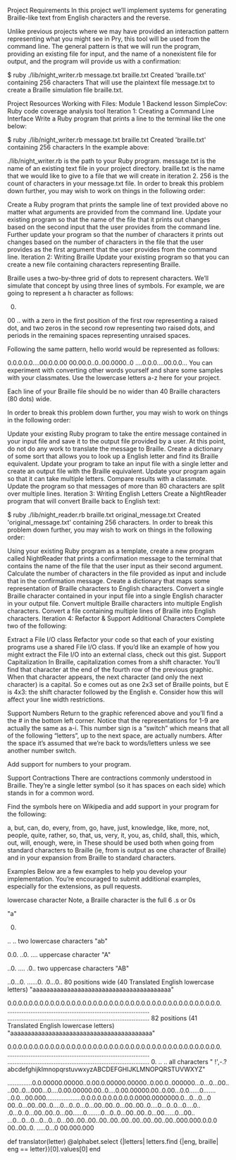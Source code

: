 Project Requirements
In this project we’ll implement systems for generating Braille-like text from English characters and the reverse.

Unlike previous projects where we may have provided an interaction pattern representing what you might see in Pry, this tool will be used from the command line. The general pattern is that we will run the program, providing an existing file for input, and the name of a nonexistent file for output, and the program will provide us with a confirmation:

$ ruby ./lib/night_writer.rb message.txt braille.txt
Created 'braille.txt' containing 256 characters
That will use the plaintext file message.txt to create a Braille simulation file braille.txt.

Project Resources
Working with Files: Module 1 Backend lesson
SimpleCov: Ruby code coverage analysis tool
Iteration 1: Creating a Command Line Interface
Write a Ruby program that prints a line to the terminal like the one below:

$ ruby ./lib/night_writer.rb message.txt braille.txt
Created 'braille.txt' containing 256 characters
In the example above:

./lib/night_writer.rb is the path to your Ruby program.
message.txt is the name of an existing text file in your project directory.
braille.txt is the name that we would like to give to a file that we will create in iteration 2.
256 is the count of characters in your message.txt file.
In order to break this problem down further, you may wish to work on things in the following order:

Create a Ruby program that prints the sample line of text provided above no matter what arguments are provided from the command line.
Update your existing program so that the name of the file that it prints out changes based on the second input that the user provides from the command line.
Further update your program so that the number of characters it prints out changes based on the number of characters in the file that the user provides as the first argument that the user provides from the command line.
Iteration 2: Writing Braille
Update your existing program so that you can create a new file containing characters representing Braille.

Braille uses a two-by-three grid of dots to represent characters. We’ll simulate that concept by using three lines of symbols. For example, we are going to represent a h character as follows:

0.
00
..
with a zero in the first position of the first row representing a raised dot, and two zeros in the second row representing two raised dots, and periods in the remaining spaces representing unraised spaces.

Following the same pattern, hello world would be represented as follows:

0.0.0.0.0....00.0.0.00
00.00.0..0..00.0000..0
....0.0.0....00.0.0...
You can experiment with converting other words yourself and share some samples with your classmates. Use the lowercase letters a-z here for your project.

Each line of your Braille file should be no wider than 40 Braille characters (80 dots) wide.

In order to break this problem down further, you may wish to work on things in the following order:

Update your existing Ruby program to take the entire message contained in your input file and save it to the output file provided by a user. At this point, do not do any work to translate the message to Braille.
Create a dictionary of some sort that allows you to look up a English letter and find its Braille equivalent.
Update your program to take an input file with a single letter and create an output file with the Braille equivalent.
Update your program again so that it can take multiple letters. Compare results with a classmate.
Update the program so that messages of more than 80 characters are split over multiple lines.
Iteration 3: Writing English Letters
Create a NightReader program that will convert Braille back to English text:

$ ruby ./lib/night_reader.rb braille.txt original_message.txt
Created 'original_message.txt' containing 256 characters.
In order to break this problem down further, you may wish to work on things in the following order:

Using your existing Ruby program as a template, create a new program called NightReader that prints a confirmation message to the terminal that contains the name of the file that the user input as their second argument.
Calculate the number of characters in the file provided as input and include that in the confirmation message.
Create a dictionary that maps some representation of Braille characters to English characters.
Convert a single Braille character contained in your input file into a single English character in your output file.
Convert multiple Braille characters into multiple English characters.
Convert a file containing multiple lines of Braille into English characters.
Iteration 4: Refactor & Support Additional Characters
Complete two of the following:

Extract a File I/O class
Refactor your code so that each of your existing programs use a shared File I/O class. If you’d like an example of how you might extract the File I/O into an external class, check out this gist.
Support Capitalization
In Braille, capitalization comes from a shift character. You’ll find that character at the end of the fourth row of the previous graphic. When that character appears, the next character (and only the next character) is a capital. So e comes out as one 2x3 set of Braille points, but E is 4x3: the shift character followed by the English e. Consider how this will affect your line width restrictions.

Support Numbers
Return to the graphic referenced above and you’ll find a the # in the bottom left corner. Notice that the representations for 1-9 are actually the same as a-i. This number sign is a “switch” which means that all of the following “letters”, up to the next space, are actually numbers. After the space it’s assumed that we’re back to words/letters unless we see another number switch.

Add support for numbers to your program.

Support Contractions
There are contractions commonly understood in Braille. They’re a single letter symbol (so it has spaces on each side) which stands in for a common word.

Find the symbols here on Wikipedia and add support in your program for the following:

a, but, can, do, every, from, go, have, just, knowledge, like, more, not, people, quite, rather, so, that, us, very, it, you, as, child, shall, this, which, out, will, enough, were, in
These should be used both when going from standard characters to Braille (ie, from is output as one character of Braille) and in your expansion from Braille to standard characters.

Examples
Below are a few examples to help you develop your implementation. You’re encouraged to submit additional examples, especially for the extensions, as pull requests.

lowercase character
Note, a Braille character is the full 6 .s or 0s

"a"

0.
..
..
two lowercase characters
"ab"

0.0.
..0.
....
uppercase character
"A"

..0.
....
.0..
two uppercase characters
"AB"

..0...0.
......0.
.0...0..
80 positions wide (40 Translated English lowercase letters)
"aaaaaaaaaaaaaaaaaaaaaaaaaaaaaaaaaaaaaaaa"

0.0.0.0.0.0.0.0.0.0.0.0.0.0.0.0.0.0.0.0.0.0.0.0.0.0.0.0.0.0.0.0.0.0.0.0.0.0.0.0.
................................................................................
................................................................................
82 positions (41 Translated English lowercase letters)
"aaaaaaaaaaaaaaaaaaaaaaaaaaaaaaaaaaaaaaaaa"

0.0.0.0.0.0.0.0.0.0.0.0.0.0.0.0.0.0.0.0.0.0.0.0.0.0.0.0.0.0.0.0.0.0.0.0.0.0.0.0.
................................................................................
................................................................................
0.
..
..
all characters
" !',-.?abcdefghijklmnopqrstuvwxyzABCDEFGHIJKLMNOPQRSTUVWXYZ"

..............0.0.00000.00000..0.00.0.00000.00000..0.00.0..000000...0...0...00..
..00..0...000...0....0.00.00000.00..0....0.00.00000.00..0.00...0.0......0.......
..0.0...00.000....................0.0.0.0.0.0.0.0.0.0.0000.0000000.0...0...0...0
00..0...00..00..0....0...0..0...0...00..00..0...00..00..0....0...0..0...0....0..
.0...0..0...00..00..0...00......0........0...0..0...00..00..0...00......0...00..
...0...0...0...0...0...0...00..00..00..00..00..00..00..00..00..00..000.000.0.0.0
00..00..0.
.....0...0
00.000.000


def translator(letter)
  @alphabet.select {|letters| letters.find {|eng, braille| eng  == letter}}[0].values[0]
end
